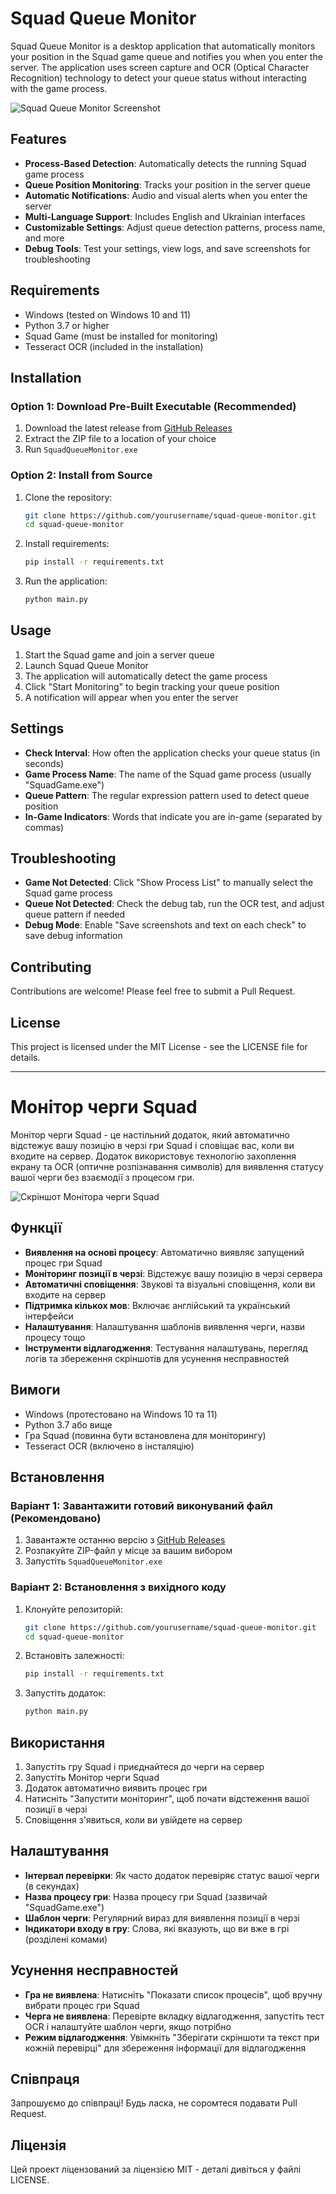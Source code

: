 # Squad Queue Monitor

Squad Queue Monitor is a desktop application that automatically monitors your position in the Squad game queue and notifies you when you enter the server. The application uses screen capture and OCR (Optical Character Recognition) technology to detect your queue status without interacting with the game process.

![Squad Queue Monitor Screenshot](/assets/logo.png)

## Features

- **Process-Based Detection**: Automatically detects the running Squad game process
- **Queue Position Monitoring**: Tracks your position in the server queue
- **Automatic Notifications**: Audio and visual alerts when you enter the server
- **Multi-Language Support**: Includes English and Ukrainian interfaces
- **Customizable Settings**: Adjust queue detection patterns, process name, and more
- **Debug Tools**: Test your settings, view logs, and save screenshots for troubleshooting

## Requirements

- Windows (tested on Windows 10 and 11)
- Python 3.7 or higher
- Squad Game (must be installed for monitoring)
- Tesseract OCR (included in the installation)

## Installation

### Option 1: Download Pre-Built Executable (Recommended)

1. Download the latest release from [GitHub Releases](https://github.com/yourusername/squad-queue-monitor/releases)
2. Extract the ZIP file to a location of your choice
3. Run `SquadQueueMonitor.exe`

### Option 2: Install from Source

1. Clone the repository:
   ```bash
   git clone https://github.com/yourusername/squad-queue-monitor.git
   cd squad-queue-monitor
   ```

2. Install requirements:
   ```bash
   pip install -r requirements.txt
   ```

3. Run the application:
   ```bash
   python main.py
   ```

## Usage

1. Start the Squad game and join a server queue
2. Launch Squad Queue Monitor
3. The application will automatically detect the game process
4. Click "Start Monitoring" to begin tracking your queue position
5. A notification will appear when you enter the server

## Settings

- **Check Interval**: How often the application checks your queue status (in seconds)
- **Game Process Name**: The name of the Squad game process (usually "SquadGame.exe")
- **Queue Pattern**: The regular expression pattern used to detect queue position
- **In-Game Indicators**: Words that indicate you are in-game (separated by commas)

## Troubleshooting

- **Game Not Detected**: Click "Show Process List" to manually select the Squad game process
- **Queue Not Detected**: Check the debug tab, run the OCR test, and adjust queue pattern if needed
- **Debug Mode**: Enable "Save screenshots and text on each check" to save debug information

## Contributing

Contributions are welcome! Please feel free to submit a Pull Request.

## License

This project is licensed under the MIT License - see the LICENSE file for details.

---

# Монітор черги Squad

Монітор черги Squad - це настільний додаток, який автоматично відстежує вашу позицію в черзі гри Squad і сповіщає вас, коли ви входите на сервер. Додаток використовує технологію захоплення екрану та OCR (оптичне розпізнавання символів) для виявлення статусу вашої черги без взаємодії з процесом гри.

![Скріншот Монітора черги Squad](assets/logo.png)

## Функції

- **Виявлення на основі процесу**: Автоматично виявляє запущений процес гри Squad
- **Моніторинг позиції в черзі**: Відстежує вашу позицію в черзі сервера
- **Автоматичні сповіщення**: Звукові та візуальні сповіщення, коли ви входите на сервер
- **Підтримка кількох мов**: Включає англійський та український інтерфейси
- **Налаштування**: Налаштування шаблонів виявлення черги, назви процесу тощо
- **Інструменти відлагодження**: Тестування налаштувань, перегляд логів та збереження скріншотів для усунення несправностей

## Вимоги

- Windows (протестовано на Windows 10 та 11)
- Python 3.7 або вище
- Гра Squad (повинна бути встановлена для моніторингу)
- Tesseract OCR (включено в інсталяцію)

## Встановлення

### Варіант 1: Завантажити готовий виконуваний файл (Рекомендовано)

1. Завантажте останню версію з [GitHub Releases](https://github.com/yourusername/squad-queue-monitor/releases)
2. Розпакуйте ZIP-файл у місце за вашим вибором
3. Запустіть `SquadQueueMonitor.exe`

### Варіант 2: Встановлення з вихідного коду

1. Клонуйте репозиторій:
   ```bash
   git clone https://github.com/yourusername/squad-queue-monitor.git
   cd squad-queue-monitor
   ```

2. Встановіть залежності:
   ```bash
   pip install -r requirements.txt
   ```

3. Запустіть додаток:
   ```bash
   python main.py
   ```

## Використання

1. Запустіть гру Squad і приєднайтеся до черги на сервер
2. Запустіть Монітор черги Squad
3. Додаток автоматично виявить процес гри
4. Натисніть "Запустити моніторинг", щоб почати відстеження вашої позиції в черзі
5. Сповіщення з'явиться, коли ви увійдете на сервер

## Налаштування

- **Інтервал перевірки**: Як часто додаток перевіряє статус вашої черги (в секундах)
- **Назва процесу гри**: Назва процесу гри Squad (зазвичай "SquadGame.exe")
- **Шаблон черги**: Регулярний вираз для виявлення позиції в черзі
- **Індикатори входу в гру**: Слова, які вказують, що ви вже в грі (розділені комами)

## Усунення несправностей

- **Гра не виявлена**: Натисніть "Показати список процесів", щоб вручну вибрати процес гри Squad
- **Черга не виявлена**: Перевірте вкладку відлагодження, запустіть тест OCR і налаштуйте шаблон черги, якщо потрібно
- **Режим відлагодження**: Увімкніть "Зберігати скріншоти та текст при кожній перевірці" для збереження інформації для відлагодження

## Співпраця

Запрошуємо до співпраці! Будь ласка, не соромтеся подавати Pull Request.

## Ліцензія

Цей проект ліцензований за ліцензією MIT - деталі дивіться у файлі LICENSE.